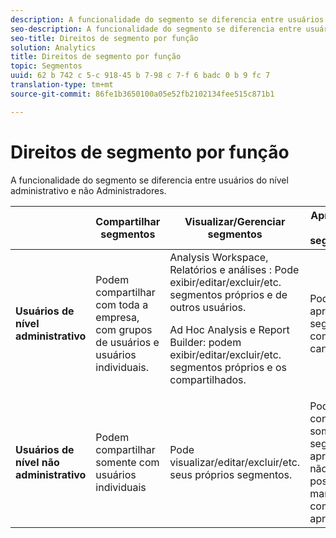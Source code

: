 ```yaml
---
description: A funcionalidade do segmento se diferencia entre usuários do nível administrativo e não Administradores.
seo-description: A funcionalidade do segmento se diferencia entre usuários do nível administrativo e não Administradores.
seo-title: Direitos de segmento por função
solution: Analytics
title: Direitos de segmento por função
topic: Segmentos
uuid: 62 b 742 c 5-c 918-45 b 7-98 c 7-f 6 badc 0 b 9 fc 7
translation-type: tm+mt
source-git-commit: 86fe1b3650100a05e52fb2102134fee515c871b1

---
```



# Direitos de segmento por função

A funcionalidade do segmento se diferencia entre usuários do nível administrativo e não Administradores.

<table id="table_13F72FD90C964B86BD4B51E6F51ED292"> 
 <thead> 
  <tr> 
   <th colname="col1" class="entry"></th> 
   <th colname="col2" class="entry"> Compartilhar segmentos </th> 
   <th colname="col3" class="entry"> Visualizar/Gerenciar segmentos </th> 
   <th colname="col4" class="entry"> Aprovação de segmentos </th> 
   <th colname="col5" class="entry"> Aplicar segmentos </th> 
  </tr> 
 </thead>
 <tbody> 
  <tr> 
   <td colname="col1"> <b>Usuários de nível administrativo</b> </td> 
   <td colname="col2"> Podem compartilhar com toda a empresa, com grupos de usuários e usuários individuais. </td> 
   <td colname="col3"> <span class="keyword"> Analysis Workspace, Relatórios e análises </span>: Pode exibir/editar/excluir/etc. segmentos próprios e de outros usuários. <p> <span class="keyword"> Ad Hoc Analysis</span> e <span class="keyword">Report Builder</span>: podem exibir/editar/excluir/etc. segmentos próprios e os compartilhados. </p> </td> 
   <td colname="col4"> Pode aprovar segmentos como canônicos. </td> 
   <td colname="col5"> Pode aplicar qualquer segmento na organização inteira. </td> 
  </tr> 
  <tr> 
   <td colname="col1"> <b>Usuários de nível não administrativo</b> </td> 
   <td colname="col2"> Podem compartilhar somente com usuários individuais </td> 
   <td colname="col3"> Pode visualizar/editar/excluir/etc. seus próprios segmentos. </td> 
   <td colname="col4"> Pode consumir somente segmentos aprovados; não é possível marcar como aprovado. </td> 
   <td colname="col5"> Pode aplicar seus próprios segmentos e os compartilhados com eles. </td> 
  </tr> 
 </tbody> 
</table>



